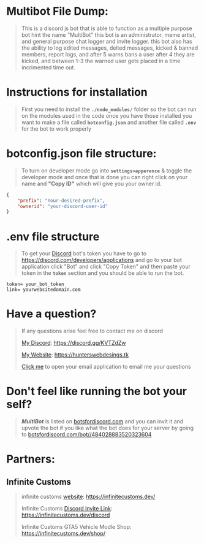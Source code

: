 # Multibot File Dump: 
> This is a discord js bot that is able to function as a multiple purpose bot hint the name "MultiBot" this bot is an administrator, meme artist, and general purpose chat logger and invite logger. this bot also has the ability to log edited messages, delted messages, kicked & banned members, report logs, and after 5 warns bans a user after 4 they are kicked, and between 1-3 the warned user gets placed in a time incrimented time out.

# Instructions for installation
> First you need to install the **`./node_modules/`** folder so the bot can run on the modules used in the code once you have those installed you want to make a file called **`botconfig.json`** and another file called **`.env`** for the bot to work properly 

# botconfig.json file structure: 
> To turn on developer mode go into **`settings>apperence`** & toggle the developer mode and once that is done you can right click on your name and **"Copy ID"** which will give you your owner id.

```json
{
    "prefix": "Your-desired-prefix",
    "ownerid": "your-discord-user-id" 
}
```

# .env file structure
> To get your [Discord](https://discord.com/developers/applications/me) bot's token you have to go to https://discord.com/developers/applications and go to your bot application click "Bot" and click "Copy Token" and then paste your token in the **`token`** section and you should be able to run the bot. 

```
token= your_bot_token
link= yourwebsitedomain.com
```

# Have a question? 
> If any questions arise feel free to contact me on discord 
>
>[My Discord](https://infinitecustoms.dev/discord/hunters):  https://discord.gg/KVTZdZw
>
>[My Website](https://hunterswebdesigns.tk): https://hunterswebdesings.tk
>
>[Click me](mailto:cadmdtdev@gmail.com?subject=Github%20Question%20For%20MultiBot%20V2.0.4) to open your email application to email me your questions
# Don't feel like running the bot your self? 
> ***MultiBot*** is listed on [botsfordiscord.com](https://botsfordiscord.com/) and you can invit it and upvote the bot if you like what the bot does for your server by going to [botsfordiscord.com/bot//484028883520323604](https://botsfordiscord.com/bot/484028883520323604)

# Partners:
## Infinite Customs
> infinite customs [website](https://infinitecustosm.dev): https://infinitecustoms.dev/
>
> Infinite Customs [Discord Invite Link](https://infinitecustoms.dev/discord/): https://infinitecustoms.dev/discord
>
> Infinite Customs GTA5 Vehicle Modle Shop: https://infinitecustoms.dev/shop/